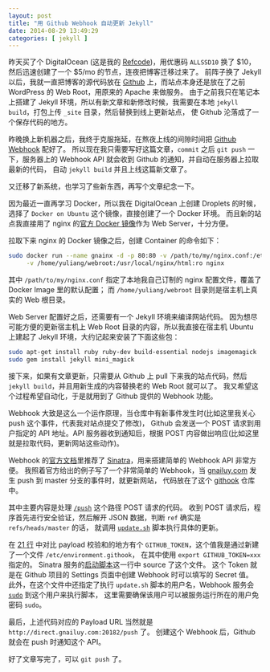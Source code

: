 ```yaml
---
layout: post
title: "用 Github Webhook 自动更新 Jekyll"
date: 2014-08-29 13:49:29
categories: [ jekyll ]
---
```


昨天买了个 DigitalOcean (这是我的 [Refcode][refcode])，用优惠码 `ALLSSD10` 换了 $10，然后迅速创建了一个 $5/mo 的节点，连夜把博客迁移过来了。
前阵子换了 Jekyll 以后，我就一直把博客的源代码放在 [Github][gnailuy-com-git] 上，而站点本身还是放在了之前 WordPress 的 Web Root，用原来的 Apache 来做服务。
由于之前我只在笔记本上搭建了 Jekyll 环境，所以有新文章和新修改时候，我需要在本地 `jekyll build`，打包上传 `_site` 目录，然后替换到线上更新站点，
使 Github 沦落成了一个保存代码的地方。

<!-- more -->

昨晚换上新机器之后，我终于克服拖延，在熬夜上线的间隙时间把 [Github Webhook][webhook] 配好了。
所以现在我只需要写好这篇文章，`commit` 之后 `git push` 一下，服务器上的 Webhook API 就会收到 Github 的通知，并自动在服务器上拉取最新的代码，
自动 `jekyll build` 并且上线这篇新文章了。

又迁移了新系统，也学习了些新东西，再写个文章纪念一下。

因为最近一直再学习 Docker，所以我在 DigitalOcean 上创建 Droplets 的时候，选择了 `Docker on Ubuntu` 这个镜像，直接创建了一个 Docker 环境。
而且新的站点我直接用了 nginx 的[官方 Docker 镜像][official-nginx]作为 Web Server，十分方便。

拉取下来 nginx 的 Docker 镜像之后，创建 Container 的命令如下：

``` bash
sudo docker run --name gnainx -d -p 80:80 -v /path/to/my/nginx.conf:/etc/nginx.conf \
     -v /home/yuliang/webroot:/usr/local/nginx/html:ro nginx
```

其中 `/path/to/my/nginx.conf` 指定了本地我自己订制的 nginx 配置文件，覆盖了 Docker Image 里的默认配置；
而 `/home/yuliang/webroot` 目录则是宿主机上真实的 Web 根目录。

Web Server 配置好之后，还需要有一个 Jekyll 环境来编译网站代码。
因为想尽可能方便的更新宿主机上 Web Root 目录的内容，所以我直接在宿主机 Ubuntu 上建起了 Jekyll 环境，大约记起来安装了下面这些包：

```bash
sudo apt-get install ruby ruby-dev build-essential nodejs imagemagick
sudo gem install jekyll mini_magick
```

接下来，如果有文章更新，只需要从 Github 上 pull 下来我的站点代码，然后 `jekyll build`，并且用新生成的内容替换老的 Web Root 就可以了。
我又希望这个过程希望自动化，于是就用到了 Github 提供的 Webhook 功能。

Webhook 大致是这么一个运作原理，当仓库中有新事件发生时(比如这里我关心 push 这个事件，代表我对站点提交了修改)，
Github 会发送一个 POST 请求到用户指定的 API 地址。API 服务器收到通知后，根据 POST 内容做出响应(比如这里就是拉取代码，更新网站这些动作)。

Webhook 的[官方文档][webhook]里推荐了 [Sinatra][sinatrarb]，用来搭建简单的 Webhook API 非常方便。
我照着官方给出的例子写了一个非常简单的 Webhook，当 [gnailuy.com][gnailuy-com-git] 发生 push 到 master 分支的事件时，就更新网站，
代码放在了这个 [githook][githook] 仓库中。

其中主要内容是处理 [`/push`][post-request] 这个路径 POST 请求的代码。
收到 POST 请求后，程序首先进行安全验证，然后解开 JSON 数据，判断 `ref` 确实是 `refs/heads/master` 的话，
就调用 [`update.sh`][update-script] 脚本执行具体的更新。

在 [21 行][line-21] 中对比 payload 校验和的地方有个 `GITHUB_TOKEN`，这个值我是通过新建了一个文件 `/etc/environment.githook`，
在其中使用 `export GITHUB_TOKEN=xxx` 指定的。
Sinatra 服务的[启动脚本][githook-script]这一行中 source 了这个文件。
这个 Token 就是在 Github 项目的 Settings 页面中创建 Webhook 时可以填写的 Secret 值。
此外，在这个文件中还指定了执行 `update.sh` 脚本的用户名，Webhook 服务会 [`sudo`][line-13] 到这个用户来执行脚本，
这里需要确保该用户可以被服务运行所在的用户免密码 `sudo`。

最后，上述代码对应的 Payload URL 当然就是 `http://direct.gnailuy.com:20182/push` 了。
创建这个 Webhook 后，Github 就会在 push 时通知这个 API。

好了文章写完了，可以 `git push` 了。

[refcode]:          https://www.digitalocean.com/?refcode=e10b8abc5987
[gnailuy-com-git]:  https://github.com/gnailuy/gnailuy.com
[webhook]:          https://developer.github.com/webhooks/
[sinatrarb]:        http://www.sinatrarb.com/
[official-nginx]:   https://registry.hub.docker.com/_/nginx/
[githook]:          https://github.com/gnailuy/githook
[githook-script]:   https://github.com/gnailuy/githook/blob/master/githook-service#L13
[post-request]:     https://github.com/gnailuy/githook/blob/master/server.rb#L7
[update-script]:    https://github.com/gnailuy/githook/blob/master/update.sh
[line-21]:          https://github.com/gnailuy/githook/blob/master/server.rb#L21
[line-13]:          https://github.com/gnailuy/githook/blob/master/server.rb#L13
